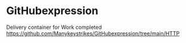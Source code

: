 # GitHubexpression
Delivery container for Work completed
https://github.com/Manykeystrikes/GitHubexpression/tree/main/HTTP
